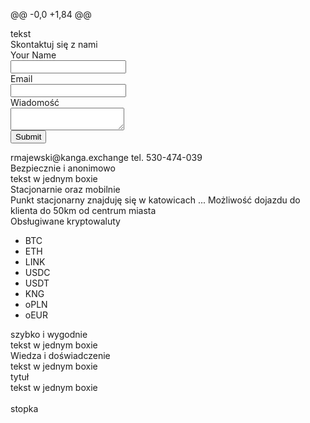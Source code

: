 @@ -0,0 +1,84 @@
<html>
<head>
	<title> Kantor Kryptoffwalut</title>
	<meta charset="utf-8">
	<link href="style.css" rel="stylesheet" type="text/css">
</head>
<body>
	<div id="container">
	<div id="kalkulator" >
		tekst<div id="formularz"> Skontaktuj się z nami
		<form class="kwes-form" mode="test" action="https://kwes.io/api/foreign/forms/QekbSJt9rQj8hSUdjUX7">
			<label for="name">Your Name</label><br>
      <input type="text" name="name">
       <div class="form-row">
        <label for="email">Email</label><br>
        <input type="email" name="email" required id="email" data-error-text="Wpisz poprawny email">
    </div>
 <div class="form-row">
        <label for="message">Wiadomość</label><br>
        <textarea name="message" required data-error-text="Musisz wypełnić pole" id="message"></textarea>
    </div>
      <button type="submit">Submit</button>
 
</form>
	</div>
	</div>
	<div id="kontakt">
		rmajewski@kanga.exchange tel. 530-474-039
	</div>
	<div class="content">
	<div id="b1" class="box" >
		Bezpiecznie i anonimowo<br>
		<div id="b11" class="boxx">
			tekst w jednym boxie
		</div>
	</div>
	<div id="b2" class="box">
		Stacjonarnie oraz mobilnie<br>
		<div id="b21" class="boxx">
			Punkt stacjonarny znajduję się w katowicach ... Możliwość dojazdu do klienta do 50km od centrum miasta
		</div>
	</div>
	<div id="b3" class="box">
		Obsługiwane kryptowaluty<br>
		<div id="b31" class="boxx">
			<ul>
			<li>BTC</li>
			<li>ETH</li>
			<li>LINK</li>
			<li>USDC</li>
			<li>USDT</li>
			<li>KNG</li>
			<li>oPLN</li>
			<li>oEUR</li>
		</ul>
		</div>
	</div>	
	<div id="b4" class="box">
		szybko i wygodnie<br>
		<div id="b41" class="boxx">
			tekst w jednym boxie
		</div>
	</div>
	<div id="b5" class="box">
		Wiedza i doświadczenie<br>
		<div id="b51" class="boxx">
			tekst w jednym boxie
		</div>
	</div>
	<div id="b6" class="box">
		tytuł<br>
		<div id="b61" class="boxx">
			tekst w jednym boxie
		</div>
	</div>
	<br>
</div>
	</div>
	<div id="push"></div>
	<div id="stopka">
		stopka
	</div>
	<script src="https://kwes.io/v2/kwes-script.js" defer></script>
</body>
